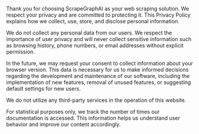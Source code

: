 Thank you for choosing ScrapeGraphAI as your web scraping solution. We respect your privacy and are committed to protecting it. This Privacy Policy explains how we collect, use, store, and disclose personal information.

We do not collect any personal data from our users. We respect the importance of user privacy and will never collect sensitive information such as browsing history, phone numbers, or email addresses without explicit permission.

In the future, we may request your consent to collect information about your browser version. This data is necessary for us to make informed decisions regarding the development and maintenance of our software, including the implementation of new features, removal of unused features, or suggesting default settings for new users.

We do not utilize any third-party services in the operation of this website.

For statistical purposes only, we track the number of times our documentation is accessed. This information helps us understand user behavior and improve our content accordingly.